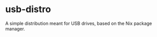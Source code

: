 usb-distro
==========

A simple distribution meant for USB drives, based on the Nix package manager.
